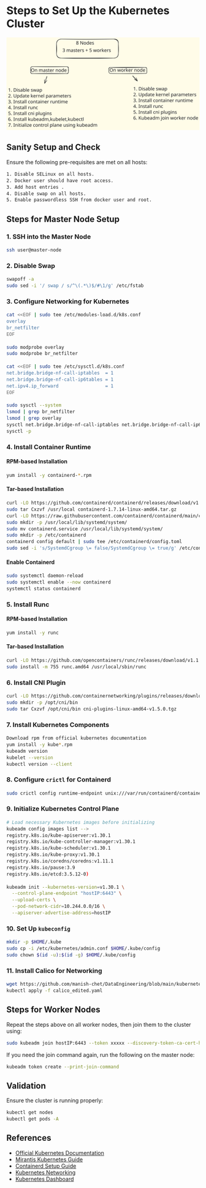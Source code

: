 # Steps to Set Up the Kubernetes Cluster
![Steps](kubeinstall.svg)
## Sanity Setup and Check

Ensure the following pre-requisites are met on all hosts:

```bash
1. Disable SELinux on all hosts.
2. Docker user should have root access.
3. Add host entries .
4. Disable swap on all hosts.
5. Enable passwordless SSH from docker user and root.
```

## Steps for Master Node Setup

### 1. SSH into the Master Node

```bash
ssh user@master-node
```

### 2. Disable Swap

```bash
swapoff -a
sudo sed -i '/ swap / s/^\(.*\)$/#\1/g' /etc/fstab
```

### 3. Configure Networking for Kubernetes

```bash
cat <<EOF | sudo tee /etc/modules-load.d/k8s.conf
overlay
br_netfilter
EOF

sudo modprobe overlay
sudo modprobe br_netfilter

cat <<EOF | sudo tee /etc/sysctl.d/k8s.conf
net.bridge.bridge-nf-call-iptables  = 1
net.bridge.bridge-nf-call-ip6tables = 1
net.ipv4.ip_forward                 = 1
EOF

sudo sysctl --system
lsmod | grep br_netfilter
lsmod | grep overlay
sysctl net.bridge.bridge-nf-call-iptables net.bridge.bridge-nf-call-ip6tables net.ipv4.ip_forward
sysctl -p
```

### 4. Install Container Runtime

#### RPM-based Installation

```bash
yum install -y containerd-*.rpm
```

#### Tar-based Installation

```bash
curl -LO https://github.com/containerd/containerd/releases/download/v1.7.14/containerd-1.7.14-linux-amd64.tar.gz
sudo tar Cxzvf /usr/local containerd-1.7.14-linux-amd64.tar.gz
curl -LO https://raw.githubusercontent.com/containerd/containerd/main/containerd.service
sudo mkdir -p /usr/local/lib/systemd/system/
sudo mv containerd.service /usr/local/lib/systemd/system/
sudo mkdir -p /etc/containerd
containerd config default | sudo tee /etc/containerd/config.toml
sudo sed -i 's/SystemdCgroup \= false/SystemdCgroup \= true/g' /etc/containerd/config.toml
```

#### Enable Containerd

```bash
sudo systemctl daemon-reload
sudo systemctl enable --now containerd
systemctl status containerd
```

### 5. Install Runc

#### RPM-based Installation

```bash
yum install -y runc
```

#### Tar-based Installation

```bash
curl -LO https://github.com/opencontainers/runc/releases/download/v1.1.12/runc.amd64
sudo install -m 755 runc.amd64 /usr/local/sbin/runc
```

### 6. Install CNI Plugin

```bash
curl -LO https://github.com/containernetworking/plugins/releases/download/v1.5.0/cni-plugins-linux-amd64-v1.5.0.tgz
sudo mkdir -p /opt/cni/bin
sudo tar Cxzvf /opt/cni/bin cni-plugins-linux-amd64-v1.5.0.tgz
```

### 7. Install Kubernetes Components

```bash
Download rpm from official kubernetes documentation
yum install -y kube*.rpm
kubeadm version
kubelet --version
kubectl version --client
```

### 8. Configure `crictl` for Containerd

```bash
sudo crictl config runtime-endpoint unix:///var/run/containerd/containerd.sock
```

### 9. Initialize Kubernetes Control Plane

```bash
# Load necessary Kubernetes images before initializing
kubeadm config images list -->
registry.k8s.io/kube-apiserver:v1.30.1
registry.k8s.io/kube-controller-manager:v1.30.1
registry.k8s.io/kube-scheduler:v1.30.1
registry.k8s.io/kube-proxy:v1.30.1
registry.k8s.io/coredns/coredns:v1.11.1
registry.k8s.io/pause:3.9
registry.k8s.io/etcd:3.5.12-0)

kubeadm init --kubernetes-version=v1.30.1 \
  --control-plane-endpoint "hostIP:6443" \
  --upload-certs \
  --pod-network-cidr=10.244.0.0/16 \
  --apiserver-advertise-address=hostIP
```

### 10. Set Up `kubeconfig`

```bash
mkdir -p $HOME/.kube
sudo cp -i /etc/kubernetes/admin.conf $HOME/.kube/config
sudo chown $(id -u):$(id -g) $HOME/.kube/config
```

### 11. Install Calico for Networking

```bash
wget https://github.com/manish-chet/DataEngineering/blob/main/kubernetes/calico_edited.yaml
kubectl apply -f calico_edited.yaml
```

## Steps for Worker Nodes

Repeat the steps above on all worker nodes, then join them to the cluster using:

```bash
sudo kubeadm join hostIP:6443 --token xxxxx --discovery-token-ca-cert-hash sha256:xxx
```

If you need the join command again, run the following on the master node:

```bash
kubeadm token create --print-join-command
```

## Validation

Ensure the cluster is running properly:

```bash
kubectl get nodes
kubectl get pods -A
```

## References
- [Official Kubernetes Documentation](https://kubernetes.io/docs/setup/production-environment/tools/kubeadm/install-kubeadm/)
- [Mirantis Kubernetes Guide](https://www.mirantis.com/blog/how-install-kubernetes-kubeadm/)
- [Containerd Setup Guide](https://github.com/containerd/containerd/blob/main/docs/getting-started.md)
- [Kubernetes Networking](https://kubernetes.io/docs/reference/networking/ports-and-protocols/)
- [Kubernetes Dashboard](https://github.com/skooner-k8s/skooner)

